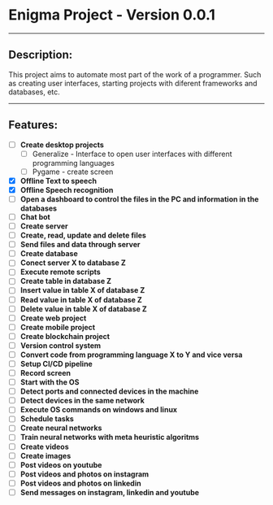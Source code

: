 # Enigma Project - Version 0.0.1
---
## Description:
This project aims to automate most part of the work of a programmer. Such as creating user interfaces, starting projects with diferent frameworks and databases, etc.

---
## Features:
- [ ] **Create desktop projects**
    - [ ] Generalize - Interface to open user interfaces with different programming languages
    - [ ] Pygame - create screen
- [X] **Offline Text to speech**
- [X] **Offline Speech recognition**
- [ ] **Open a dashboard to control the files in the PC and information in the databases**
- [ ] **Chat bot**
- [ ] **Create server**
- [ ] **Create, read, update and delete files**
- [ ] **Send files and data through server**
- [ ] **Create database**
- [ ] **Conect server X to database Z**
- [ ] **Execute remote scripts**
- [ ] **Create table in database Z**
- [ ] **Insert value in table X of database Z**
- [ ] **Read value in table X of database Z**
- [ ] **Delete value in table X of database Z**
- [ ] **Create web project**
- [ ] **Create mobile project**
- [ ] **Create blockchain project**
- [ ] **Version control system**
- [ ] **Convert code from programming language X to Y and vice versa**
- [ ] **Setup CI/CD pipeline**
- [ ] **Record screen**
- [ ] **Start with the OS**
- [ ] **Detect ports and connected devices in the machine**
- [ ] **Detect devices in the same network**
- [ ] **Execute OS commands on windows and linux**
- [ ] **Schedule tasks**
- [ ] **Create neural networks**
- [ ] **Train neural networks with meta heuristic algoritms**
- [ ] **Create videos**
- [ ] **Create images**
- [ ] **Post videos on youtube**
- [ ] **Post videos and photos on instagram**
- [ ] **Post videos and photos on linkedin**
- [ ] **Send messages on instagram, linkedin and youtube**